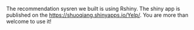 The recommendation sysren we built is using Rshiny. The shiny app is published on the https://shuoqiang.shinyapps.io/Yelp/. 
You are more than welcome to use it!
